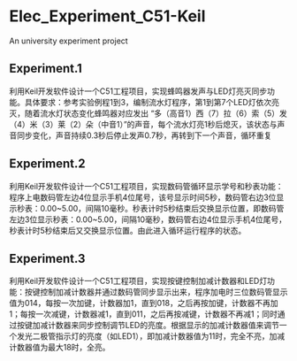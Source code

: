 # Elec_Experiment_C51-Keil
An university experiment project

## Experiment.1
利用Keil开发软件设计一个C51工程项目，实现蜂鸣器发声与LED灯亮灭同步功能。具体要求：参考实验例程1到3，编制流水灯程序，第1到第7个LED灯依次亮灭，随着流水灯状态变化蜂鸣器对应发出 “多（高音1）西（7）拉（6）索（5）发（4）米（3）莱（2）朵（中音1）”的声音，每个流水灯亮1秒后熄灭，该状态与声音同步变化，声音持续0.3秒后停止发声0.7秒，再转到下一个声音，循环重复

## Experiment.2
利用Keil开发软件设计一个C51工程项目，实现数码管循环显示学号和秒表功能：程序上电数码管左边4位显示手机4位尾号，该号显示时间5秒，数码管右边3位显示秒表：0.00~5.00，间隔10毫秒。秒表计时5秒结束后交换显示位置，即数码管左边3位显示秒表：0.00~5.00，间隔10毫秒，数码管右边4位显示手机4位尾号，秒表计时5秒结束后又交换显示位置。由此进入循环运行程序的状态。

## Experiment.3
利用Keil开发软件设计一个C51工程项目，实现按键控制加减计数器和LED灯功能：按键控制加减计数器并通过数码管同步显示出来，程序加电时三位数码管显示值为014，每按一次加键，计数器加1，直到018，之后再按加键，计数器不再加1；每按一次减键，计数器减1，直到011，之后再按减键，计数器不再减1；同时通过按键加减计数器来同步控制调节LED的亮度。根据显示的加减计数器值来调节一个发光二极管指示灯的亮度（如LED1），即加减计数器值为11时，完全不亮，加减计数器值为最大18时，全亮。


